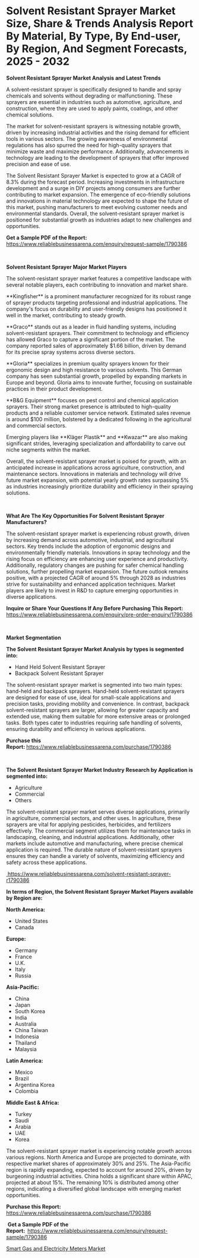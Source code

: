 <p><h1>Solvent Resistant Sprayer Market Size, Share & Trends Analysis Report By Material, By Type, By End-user, By Region, And Segment Forecasts, 2025 - 2032</h1></p><p><strong>Solvent Resistant Sprayer Market Analysis and Latest Trends</strong></p>
<p><p>A solvent-resistant sprayer is specifically designed to handle and spray chemicals and solvents without degrading or malfunctioning. These sprayers are essential in industries such as automotive, agriculture, and construction, where they are used to apply paints, coatings, and other chemical solutions.</p><p>The market for solvent-resistant sprayers is witnessing notable growth, driven by increasing industrial activities and the rising demand for efficient tools in various sectors. The growing awareness of environmental regulations has also spurred the need for high-quality sprayers that minimize waste and maximize performance. Additionally, advancements in technology are leading to the development of sprayers that offer improved precision and ease of use.</p><p>The Solvent Resistant Sprayer Market is expected to grow at a CAGR of 8.3% during the forecast period. Increasing investments in infrastructure development and a surge in DIY projects among consumers are further contributing to market expansion. The emergence of eco-friendly solutions and innovations in material technology are expected to shape the future of this market, pushing manufacturers to meet evolving customer needs and environmental standards. Overall, the solvent-resistant sprayer market is positioned for substantial growth as industries adapt to new challenges and opportunities.</p></p>
<p><strong>Get a Sample PDF of the Report:&nbsp;</strong> <a href="https://www.reliablebusinessarena.com/enquiry/request-sample/1790386?utm_campaign=3008&utm_medium=2&utm_source=Github&utm_content=ia&utm_term=10042025&utm_id=solvent-resistant-sprayer">https://www.reliablebusinessarena.com/enquiry/request-sample/1790386</a></p>
<p>&nbsp;</p>
<p><strong>Solvent Resistant Sprayer Major Market Players</strong></p>
<p><p>The solvent-resistant sprayer market features a competitive landscape with several notable players, each contributing to innovation and market share. </p><p>**Kingfisher** is a prominent manufacturer recognized for its robust range of sprayer products targeting professional and industrial applications. The company's focus on durability and user-friendly designs has positioned it well in the market, contributing to steady growth.</p><p>**Graco** stands out as a leader in fluid handling systems, including solvent-resistant sprayers. Their commitment to technology and efficiency has allowed Graco to capture a significant portion of the market. The company reported sales of approximately $1.66 billion, driven by demand for its precise spray systems across diverse sectors.</p><p>**Gloria** specializes in premium quality sprayers known for their ergonomic design and high resistance to various solvents. This German company has seen substantial growth, propelled by expanding markets in Europe and beyond. Gloria aims to innovate further, focusing on sustainable practices in their product development.</p><p>**B&G Equipment** focuses on pest control and chemical application sprayers. Their strong market presence is attributed to high-quality products and a reliable customer service network. Estimated sales revenue is around $100 million, bolstered by a dedicated following in the agricultural and commercial sectors.</p><p>Emerging players like **Kläger Plastik** and **Kwazar** are also making significant strides, leveraging specialization and affordability to carve out niche segments within the market.</p><p>Overall, the solvent-resistant sprayer market is poised for growth, with an anticipated increase in applications across agriculture, construction, and maintenance sectors. Innovations in materials and technology will drive future market expansion, with potential yearly growth rates surpassing 5% as industries increasingly prioritize durability and efficiency in their spraying solutions.</p></p>
<p>&nbsp;</p>
<p><strong>What Are The Key Opportunities For Solvent Resistant Sprayer Manufacturers?</strong></p>
<p><p>The solvent-resistant sprayer market is experiencing robust growth, driven by increasing demand across automotive, industrial, and agricultural sectors. Key trends include the adoption of ergonomic designs and environmentally friendly materials. Innovations in spray technology and the rising focus on efficiency are enhancing user experience and productivity. Additionally, regulatory changes are pushing for safer chemical handling solutions, further propelling market expansion. The future outlook remains positive, with a projected CAGR of around 5% through 2028 as industries strive for sustainability and enhanced application techniques. Market players are likely to invest in R&D to capture emerging opportunities in diverse applications.</p></p>
<p><strong>Inquire or Share Your Questions If Any Before Purchasing This Report:</strong> <a href="https://www.reliablebusinessarena.com/enquiry/pre-order-enquiry/1790386?utm_campaign=3008&utm_medium=2&utm_source=Github&utm_content=ia&utm_term=10042025&utm_id=solvent-resistant-sprayer">https://www.reliablebusinessarena.com/enquiry/pre-order-enquiry/1790386</a></p>
<p>&nbsp;</p>
<p><strong>Market Segmentation</strong></p>
<p><strong>The Solvent Resistant Sprayer Market Analysis by types is segmented into:</strong></p>
<p><ul><li>Hand Held Solvent Resistant Sprayer</li><li>Backpack Solvent Resistant Sprayer</li></ul></p>
<p><p>The solvent-resistant sprayer market is segmented into two main types: hand-held and backpack sprayers. Hand-held solvent-resistant sprayers are designed for ease of use, ideal for small-scale applications and precision tasks, providing mobility and convenience. In contrast, backpack solvent-resistant sprayers are larger, allowing for greater capacity and extended use, making them suitable for more extensive areas or prolonged tasks. Both types cater to industries requiring safe handling of solvents, ensuring durability and efficiency in various applications.</p></p>
<p><strong>Purchase this Report:&nbsp;</strong><a href="https://www.reliablebusinessarena.com/purchase/1790386?utm_campaign=3008&utm_medium=2&utm_source=Github&utm_content=ia&utm_term=10042025&utm_id=solvent-resistant-sprayer">https://www.reliablebusinessarena.com/purchase/1790386</a></p>
<p>&nbsp;</p>
<p><strong>The Solvent Resistant Sprayer Market Industry Research by Application is segmented into:</strong></p>
<p><ul><li>Agriculture</li><li>Commercial</li><li>Others</li></ul></p>
<p><p>The solvent-resistant sprayer market serves diverse applications, primarily in agriculture, commercial sectors, and other uses. In agriculture, these sprayers are vital for applying pesticides, herbicides, and fertilizers effectively. The commercial segment utilizes them for maintenance tasks in landscaping, cleaning, and industrial applications. Additionally, other markets include automotive and manufacturing, where precise chemical application is required. The durable nature of solvent-resistant sprayers ensures they can handle a variety of solvents, maximizing efficiency and safety across these applications.</p></p>
<p><a href="https://www.reliablebusinessarena.com/solvent-resistant-sprayer-r1790386?utm_campaign=3008&utm_medium=2&utm_source=Github&utm_content=ia&utm_term=10042025&utm_id=solvent-resistant-sprayer">&nbsp;https://www.reliablebusinessarena.com/solvent-resistant-sprayer-r1790386</a></p>
<p><strong>In terms of Region, the Solvent Resistant Sprayer Market Players available by Region are:</strong></p>
<p>
    <p> <strong> North America: </strong>
        <ul>
            <li>United States</li>
            <li>Canada</li>
        </ul>
        </p> 
    <p> <strong> Europe: </strong>
        <ul>
            <li>Germany</li>
            <li>France</li>
            <li>U.K.</li>
            <li>Italy</li>
            <li>Russia</li>
        </ul>
        </p> 
    <p> <strong> Asia-Pacific: </strong>
        <ul>
            <li>China</li>
            <li>Japan</li>
            <li>South Korea</li>
            <li>India</li>
            <li>Australia</li>
            <li>China Taiwan</li>
            <li>Indonesia</li>
            <li>Thailand</li>
            <li>Malaysia</li>
        </ul>
        </p> 
    <p> <strong> Latin America: </strong>
        <ul>
            <li>Mexico</li>
            <li>Brazil</li>
            <li>Argentina Korea</li>
            <li>Colombia</li>
        </ul>
        </p> 
    <p> <strong> Middle East & Africa: </strong>
        <ul>
            <li>Turkey</li>
            <li>Saudi</li>
            <li>Arabia</li>
            <li>UAE</li>
            <li>Korea</li>
        </ul>
    </p>
    </p>
<p><p>The solvent-resistant sprayer market is experiencing notable growth across various regions. North America and Europe are projected to dominate, with respective market shares of approximately 30% and 25%. The Asia-Pacific region is rapidly expanding, expected to account for around 20%, driven by burgeoning industrial activities. China holds a significant share within APAC, projected at about 15%. The remaining 10% is distributed among other regions, indicating a diversified global landscape with emerging market opportunities.</p></p>
<p><strong>Purchase this Report: </strong><a href="https://www.reliablebusinessarena.com/purchase/1790386?utm_campaign=3008&utm_medium=2&utm_source=Github&utm_content=ia&utm_term=10042025&utm_id=solvent-resistant-sprayer">https://www.reliablebusinessarena.com/purchase/1790386</a></p>
<p>&nbsp;<strong>Get a Sample PDF of the Report:&nbsp;&nbsp;</strong><a href="https://www.reliablebusinessarena.com/enquiry/request-sample/1790386?utm_campaign=3008&utm_medium=2&utm_source=Github&utm_content=ia&utm_term=10042025&utm_id=solvent-resistant-sprayer">https://www.reliablebusinessarena.com/enquiry/request-sample/1790386</a></p>
<p><strong></strong></p>
<p><p><a href="https://github.com/bufkamaiahi7/Market-Research-Report-List-1/blob/main/smart-gas-and-electricity-meters-market.md?utm_campaign=3008&utm_medium=2&utm_source=Github&utm_content=ia&utm_term=10042025&utm_id=solvent-resistant-sprayer">Smart Gas and Electricity Meters Market</a></p></p>
